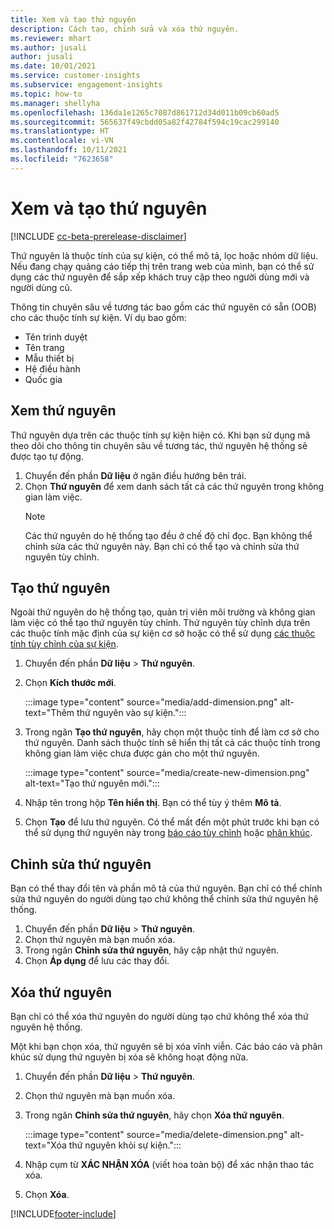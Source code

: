 ```yaml
---
title: Xem và tạo thứ nguyên
description: Cách tạo, chỉnh sửa và xóa thứ nguyên.
ms.reviewer: mhart
ms.author: jusali
author: jusali
ms.date: 10/01/2021
ms.service: customer-insights
ms.subservice: engagement-insights
ms.topic: how-to
ms.manager: shellyha
ms.openlocfilehash: 136da1e1265c7087d861712d34d011b09cb60ad5
ms.sourcegitcommit: 565637f49cbdd05a82f42784f594c19cac299140
ms.translationtype: HT
ms.contentlocale: vi-VN
ms.lasthandoff: 10/11/2021
ms.locfileid: "7623658"
---
```

# <a name="view-and-create-dimensions"></a>Xem và tạo thứ nguyên

[!INCLUDE [cc-beta-prerelease-disclaimer](includes/cc-beta-prerelease-disclaimer.md)]

Thứ nguyên là thuộc tính của sự kiện, có thể mô tả, lọc hoặc nhóm dữ liệu. Nếu đang chạy quảng cáo tiếp thị trên trang web của mình, bạn có thể sử dụng các thứ nguyên để sắp xếp khách truy cập theo người dùng mới và người dùng cũ.  

Thông tin chuyên sâu về tương tác bao gồm các thứ nguyên có sẵn (OOB) cho các thuộc tính sự kiện. Ví dụ bao gồm:

- Tên trình duyệt
- Tên trang
- Mẫu thiết bị
- Hệ điều hành
- Quốc gia

## <a name="view-dimensions"></a>Xem thứ nguyên

Thứ nguyên dựa trên các thuộc tính sự kiện hiện có. Khi bạn sử dụng mã theo dõi cho thông tin chuyên sâu về tương tác, thứ nguyên hệ thống sẽ được tạo tự động.

1. Chuyển đến phần **Dữ liệu** ở ngăn điều hướng bên trái. 
1. Chọn **Thứ nguyên** để xem danh sách tất cả các thứ nguyên trong không gian làm việc. 
   > [!NOTE]
   > Các thứ nguyên do hệ thống tạo đều ở chế độ chỉ đọc. Bạn không thể chỉnh sửa các thứ nguyên này. Bạn chỉ có thể tạo và chỉnh sửa thứ nguyên tùy chỉnh.

## <a name="create-a-dimension"></a>Tạo thứ nguyên

Ngoài thứ nguyên do hệ thống tạo, quản trị viên môi trường và không gian làm việc có thể tạo thứ nguyên tùy chỉnh. Thứ nguyên tùy chỉnh dựa trên các thuộc tính mặc định của sự kiện cơ sở hoặc có thể sử dụng [các thuộc tính tùy chỉnh của sự kiện](advanced-SDK-implementation.md).

1. Chuyển đến phần **Dữ liệu** > **Thứ nguyên**.
1. Chọn **Kích thước mới**.

   :::image type="content" source="media/add-dimension.png" alt-text="Thêm thứ nguyên vào sự kiện.":::

1. Trong ngăn **Tạo thứ nguyên**, hãy chọn một thuộc tính để làm cơ sở cho thứ nguyên. Danh sách thuộc tính sẽ hiển thị tất cả các thuộc tính trong không gian làm việc chưa được gán cho một thứ nguyên.
   
   :::image type="content" source="media/create-new-dimension.png" alt-text="Tạo thứ nguyên mới.":::
      
3. Nhập tên trong hộp **Tên hiển thị**. Bạn có thể tùy ý thêm **Mô tả**.
4. Chọn **Tạo** để lưu thứ nguyên. Có thể mất đến một phút trước khi bạn có thể sử dụng thứ nguyên này trong [báo cáo tùy chỉnh](custom-reports.md) hoặc [phân khúc](segments.md). 

## <a name="edit-a-dimension"></a>Chỉnh sửa thứ nguyên

Bạn có thể thay đổi tên và phần mô tả của thứ nguyên. Bạn chỉ có thể chỉnh sửa thứ nguyên do người dùng tạo chứ không thể chỉnh sửa thứ nguyên hệ thống.


1. Chuyển đến phần **Dữ liệu** > **Thứ nguyên**.
1. Chọn thứ nguyên mà bạn muốn xóa.
1. Trong ngăn **Chỉnh sửa thứ nguyên**, hãy cập nhật thứ nguyên.
1. Chọn **Áp dụng** để lưu các thay đổi.

## <a name="delete-a-dimension"></a>Xóa thứ nguyên

Bạn chỉ có thể xóa thứ nguyên do người dùng tạo chứ không thể xóa thứ nguyên hệ thống.

Một khi bạn chọn xóa, thứ nguyên sẽ bị xóa vĩnh viễn. Các báo cáo và phân khúc sử dụng thứ nguyên bị xóa sẽ không hoạt động nữa. 

1. Chuyển đến phần **Dữ liệu** > **Thứ nguyên**.
1. Chọn thứ nguyên mà bạn muốn xóa.
1. Trong ngăn **Chỉnh sửa thứ nguyên**, hãy chọn **Xóa thứ nguyên**.

   :::image type="content" source="media/delete-dimension.png" alt-text="Xóa thứ nguyên khỏi sự kiện.":::

1. Nhập cụm từ **XÁC NHẬN XÓA** (viết hoa toàn bộ) để xác nhận thao tác xóa. 
1. Chọn **Xóa**.

[!INCLUDE[footer-include](../includes/footer-banner.md)]
